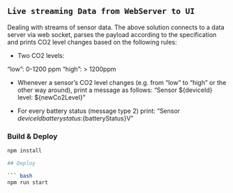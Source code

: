 ## `Live streaming Data from WebServer to UI`

Dealing with streams of sensor data. The above solution connects to a data server via web
socket, parses the payload according to the specification and prints CO2 level
changes based on the following rules:
- Two CO2 levels:

“low”: 0-1200 ppm
“high”: > 1200ppm

- Whenever a sensor’s CO2 level changes (e.g. from “low” to “high” or the
other way around), print a message as follows:
“Sensor ${deviceId} level: ${newCo2Level}”
  
- For every battery status (message type 2) print:
“Sensor ${deviceId} battery status:${batteryStatus}V”

### Build & Deploy

``` bash
npm install

## Deploy

``` bash
npm run start